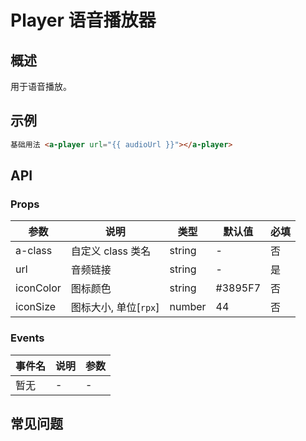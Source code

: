 # Player 语音播放器

## 概述

用于语音播放。

## 示例

```html
基础用法 <a-player url="{{ audioUrl }}"></a-player>
```

## API

### Props

| 参数      | 说明                  | 类型   | 默认值  | 必填 |
| --------- | --------------------- | ------ | ------- | ---- |
| a-class   | 自定义 class 类名     | string | -       | 否   |
| url       | 音频链接              | string | -       | 是   |
| iconColor | 图标颜色              | string | #3895F7 | 否   |
| iconSize  | 图标大小, 单位[`rpx`] | number | 44      | 否   |

### Events

| 事件名 | 说明 | 参数 |
| ------ | ---- | ---- |
| 暂无   | -    | -    |

## 常见问题
